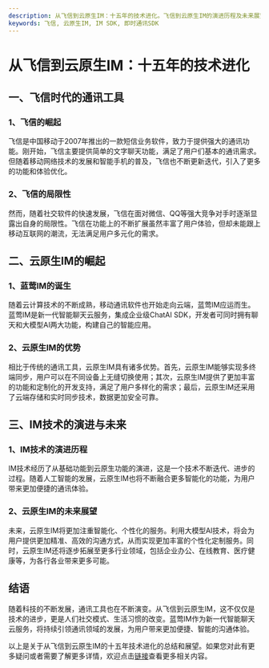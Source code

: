 ```yaml
---
description: 从飞信到云原生IM：十五年的技术进化。飞信到云原生IM的演进历程及未来展望。
keywords: 飞信, 云原生IM, IM SDK, 即时通讯SDK
---
```

# 从飞信到云原生IM：十五年的技术进化

## 一、飞信时代的通讯工具

### 1、飞信的崛起
飞信是中国移动于2007年推出的一款短信业务软件，致力于提供强大的通讯功能。刚开始，飞信主要提供简单的文字聊天功能，满足了用户们基本的通讯需求。但随着移动网络技术的发展和智能手机的普及，飞信也不断更新迭代，引入了更多的功能和体验优化。

### 2、飞信的局限性
然而，随着社交软件的快速发展，飞信在面对微信、QQ等强大竞争对手时逐渐显露出自身的局限性。飞信在功能上的不断扩展虽然丰富了用户体验，但却未能跟上移动互联网的潮流，无法满足用户多元化的需求。

## 二、云原生IM的崛起

### 1、蓝莺IM的诞生
随着云计算技术的不断成熟，移动通讯软件也开始走向云端，蓝莺IM应运而生。蓝莺IM是新一代智能聊天云服务，集成企业级ChatAI SDK，开发者可同时拥有聊天和大模型AI两大功能，构建自己的智能应用。

### 2、云原生IM的优势
相比于传统的通讯工具，云原生IM具有诸多优势。首先，云原生IM能够实现多终端同步，用户可以在不同设备上无缝切换使用；其次，云原生IM提供了更加丰富的功能和定制化的开发支持，满足了用户多样化的需求；最后，云原生IM还采用了云端存储和实时同步技术，数据更加安全可靠。

## 三、IM技术的演进与未来

### 1、IM技术的演进历程
IM技术经历了从基础功能到云原生功能的演进，这是一个技术不断迭代、进步的过程。随着人工智能的发展，云原生IM也将不断融合更多智能化的功能，为用户带来更加便捷的通讯体验。

### 2、云原生IM的未来展望
未来，云原生IM将更加注重智能化、个性化的服务。利用大模型AI技术，将会为用户提供更加精准、高效的沟通方式，从而实现更加丰富的个性化定制服务。同时，云原生IM还将逐步拓展至更多行业领域，包括企业办公、在线教育、医疗健康等，为各行各业带来更多可能。

## 结语
随着科技的不断发展，通讯工具也在不断演变。从飞信到云原生IM，这不仅仅是技术的进步，更是人们社交模式、生活习惯的改变。蓝莺IM作为新一代智能聊天云服务，将持续引领通讯领域的发展，为用户带来更加便捷、智能的沟通体验。

以上是关于从飞信到云原生IM的十五年技术进化的总结和展望。如果您对此有更多疑问或者需要了解更多详情，欢迎点击[链接](https://www.lanyingim.com)查看更多相关内容。